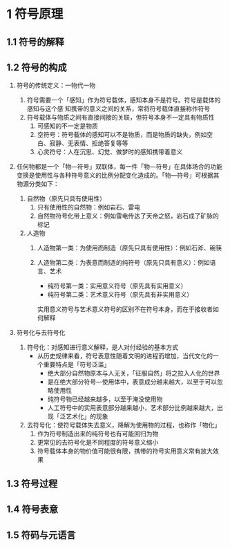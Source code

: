 # 1 符号原理

## 1.1 符号的解释

## 1.2 符号的构成
1. 符号的传统定义：一物代一物
    1. 符号需要一个「感知」作为符号载体，感知本身不是符号。符号是载体的感知与这个感 知携带的意义之间的关系，常将符号载体直接称作符号
    2. 符号载体与物质之间有直接间接的关联，但符号本身不一定具有物质性
        1. 可感知的不一定是物质
        2. 空符号：符号载体的感知可以不是物质，而是物质的缺失，例如空白、寂静、无表情、拒绝答复等等
        3. 心灵符号：人在沉思、幻觉、做梦时的感知携带着意义
2. 任何物都是一个「物—符号」双联体，每一件「物—符号」在具体场合的功能变换是使用性与各种符号意义的比例分配变化造成的。「物—符号」可根据其物源分类如下：
    1. 自然物（原先只具有使用性）
        1. 只有使用性的自然物：例如岩石、雷电
        2. 自然物符号化带上意义：例如雷电传达了天帝之怒，岩石成了矿脉的标记
    2. 人造物
        1. 人造物第一类：为使用而制造（原先只具有使用性）：例如石斧、碗筷
        2. 人造物第二类：为表意而制造的纯符号（原先只具有意义）：例如语言、艺术
            - 纯符号第一类：实用意义符号（原先具有实用意义）
            - 纯符号第二类：艺术意义符号（原先具有非实用意义）

            实用意义符号与艺术意义符号的区别不在符号本身，而在于接收者如何解释

3. 符号化与去符号化
    1. 符号化：对感知进行意义解释，是人对付经验的基本方式
        - 从历史规律来看，符号表意性随着文明的进程而增加，当代文化的一个重要特点是「符号泛滥」
            - 绝大部分自然物原本与人无关，「征服自然」将之拉入人化的世界
            - 是在绝大部分符号—使用体中，表意成分越来越大，以至于可以忽略使用性
            - 纯符号物已经越来越多，以至于淹没使用物
            - 人工符号中的实用表意部分越来越小，艺术部分比例越来越大，出现「泛艺术化」的现象
    2. 去符号化：使符号载体失去意义，降解为使用物的过程，也称作「物化」
        1. 作为符号制造出来的纯符号也有可能回归为物
        2.  更常见的去符号化是不同程度的符号意义缩小
        3.  符号载体本身的物价值可能很有限，携带的符号实用意义常有放大效果

## 1.3 符号过程

## 1.4 符号表意

## 1.5 符码与元语言

